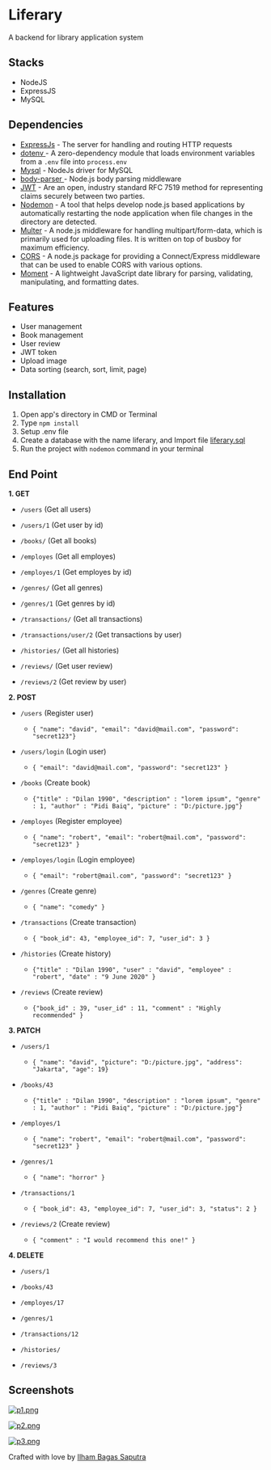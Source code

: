# Liferary
A backend for library application system

## Stacks
- NodeJS
- ExpressJS
- MySQL

## Dependencies
- [ExpressJs](#ExpressJs) - The server for handling and routing HTTP requests
- [dotenv ](#dotenv) - A zero-dependency module that loads environment variables from a ```.env``` file into ```process.env```
- [Mysql](#Mysql) - NodeJs driver for MySQL
- [body-parser ](#body-parser) - Node.js body parsing middleware
- [JWT](#JWT) - Are an open, industry standard RFC 7519 method for representing claims securely between two parties.
- [Nodemon](#Nodemon) - A tool that helps develop node.js based applications by automatically restarting the node application when file changes in the directory are detected.
- [Multer](#Multer) - A node.js middleware for handling multipart/form-data, which is primarily used for uploading files. It is written on top of busboy for maximum efficiency.
- [CORS](#CORS) - A node.js package for providing a Connect/Express middleware that can be used to enable CORS with various options.
- [Moment](#Moment) - A lightweight JavaScript date library for parsing, validating, manipulating, and formatting dates.

## Features
- User management
- Book management
- User review
- JWT token
- Upload image
- Data sorting (search, sort, limit, page)

## Installation
1. Open app's directory in CMD or Terminal
2. Type `npm install`
3. Setup .env file
4. Create a database with the name liferary, and Import file [liferary.sql](liferary.sql)
5. Run the project with `nodemon` command in your terminal

## End Point
**1. GET**

* `/users` (Get all users)

* `/users/1` (Get user by id)

* `/books/` (Get all books)

* `/employes` (Get all employes)

* `/employes/1` (Get employes by id)

* `/genres/` (Get all genres)

* `/genres/1` (Get genres by id)

* `/transactions/` (Get all transactions)

* `/transactions/user/2` (Get transactions by user)

* `/histories/` (Get all histories)

* `/reviews/` (Get user review)

* `/reviews/2` (Get review by user)

**2. POST**

* `/users` (Register user)
    * ``` { "name": "david", "email": "david@mail.com", "password": "secret123"} ```



* `/users/login` (Login user)
    * ``` { "email": "david@mail.com", "password": "secret123" } ```
    
    
    
* `/books` (Create book)
    
    * `{"title" : "Dilan 1990", "description" : "lorem ipsum", "genre" : 1, "author" : "Pidi Baiq", "picture" : "D:/picture.jpg"}`
    
    
    
* `/employes` (Register employee)
    * ``` { "name": "robert", "email": "robert@mail.com", "password": "secret123" } ```
    
    
    
* `/employes/login` (Login employee)
    * ``` { "email": "robert@mail.com", "password": "secret123" } ```
    
    
    
* `/genres` (Create genre)
    * ``` { "name": "comedy" } ```
    
    
    
* `/transactions` (Create transaction)
    * ``` { "book_id": 43, "employee_id": 7, "user_id": 3 } ```
    
    
    
* `/histories` (Create history)
   * `{"title" : "Dilan 1990", "user" : "david", "employee" : "robert", "date" : "9 June 2020" }`
    
    
    
* `/reviews` (Create review)
   * `{"book_id" : 39, "user_id" : 11, "comment" : "Highly recommended" }`

**3. PATCH**

* `/users/1` 
    * ``` { "name": "david", "picture": "D:/picture.jpg", "address": "Jakarta", "age": 19} ```
    
    
    
* `/books/43`
    
    * `{"title" : "Dilan 1990", "description" : "lorem ipsum", "genre" : 1, "author" : "Pidi Baiq", "picture" : "D:/picture.jpg"}`
    
    
    
* `/employes/1` 
    * ``` { "name": "robert", "email": "robert@mail.com", "password": "secret123" } ```
    
    
    
* `/genres/1` 
    * ``` { "name": "horror" } ```
    
    
    
* `/transactions/1` 
    * ``` { "book_id": 43, "employee_id": 7, "user_id": 3, "status": 2 } ```
    
    
    
* `/reviews/2` (Create review)
   * `{ "comment" : "I would recommend this one!" }`
   
**4. DELETE**

* `/users/1` 

* `/books/43` 

* `/employes/17`

* `/genres/1`

* `/transactions/12`

* `/histories/`

* `/reviews/3`



## Screenshots
[![p1.png](https://i.postimg.cc/9Fn0N1r2/p1.png)](https://postimg.cc/BX2JjTT7)

[![p2.png](https://i.postimg.cc/c1TrfdWr/p2.png)](https://postimg.cc/pyhWHbpH)

[![p3.png](https://i.postimg.cc/kX4DcLMw/p3.png)](https://postimg.cc/MXCWZPQj)



Crafted with love by [Ilham Bagas Saputra](https://instagram.com/ilhambagasaputra)

